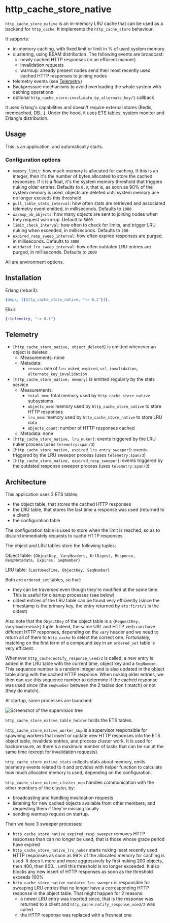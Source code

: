 http_cache_store_native
=====

`http_cache_store_native` is an in-memory LRU cache that can be used as a backend for `http_cache`.
It implements the `http_cache_store` behaviour.

It supports:
- in-memory caching, with fixed limit or limit in % of used system memory
- clustering, using BEAM distribution. The following events are broadcast:
  - newly cached HTTP responses (in an efficient manner)
  - invalidation requests
  - warmup: already present nodes send their most recently used cached HTTP responses to joining nodes
- telemetry events (see [Telemetry](#telemetry))
- Backpressure mechanisms to avoid overloading the whole system with caching operations
- optional `http_cache_store:invalidate_by_alternate_key/1` callback

It uses Erlang's capabilities and doesn't require external stores (Redis, memcached, DB...).
Under the hood, it uses ETS tables, system monitor and Erlang's distribution.

## Usage

This is an application, and automatically starts.

### Configuration options

- `memory_limit`: how much memory is allocated for caching. If this is an integer, then it's the
number of bytes allocated to store the cached responses. If it is a float, it's the system memory
threshold that triggers nuking older entries. Defaults to `0.9`, that is, as soon as 90% of the
system memory is used, objects are deleted until system memory use no longer exceeds this threshold
- `pull_table_stats_interval`: how often stats are retrieved and associated telemetry event emitted,
in milliseconds. Defaults to `1000`
- `warmup_nb_objects`: how many objects are sent to joining nodes when they request warm-up.
Default to `5000`
- `limit_check_interval`: how often to check for limits, and trigger LRU nuking when exceeded, in
milliseconds. Defaults to `200`
- `expired_resp_sweep_interval`: how often expired responses are purged, in milliseconds.
Defaults to `3000`
- `outdated_lru_sweep_interval`: how often outdated LRU entries are purged, in milliseconds.
Defaults to `2000`

All are environment options.

## Installation

Erlang (rebar3):

```erlang
{deps, [{http_cache_store_native, "~> 0.1"}]}.
```

Elixir:

```elixir
{:telemetry, "~> 0.1"}
```

## Telemetry

- `[http_cache_store_native, object_deleted]` is emitted whenever an object is deleted
  - Measurements: none
  - Metadata:
    - `reason`: one of `lru_nuked`, `expired`, `url_invalidation`, `alternate_key_invalidation`
- `[http_cache_store_native, memory]` is emitted regularly by the stats service
  - Measurements:
    - `total_mem`: total memory used by `http_cache_store_native` subsystems
    - `objects_mem`: memory used by `http_cache_store_native` to store HTTP responses
    - `lru_mem`: memory used by `http_cache_store_native` to store LRU data
    - `objects_count`: number of HTTP responses cached
  - Metadata: none
- `[http_cache_store_native, lru_nuker]`: events triggered by the LRU nuker process
(uses `telemetry:span/3`)
- `[http_cache_store_native, expired_lru_entry_sweeper]`: events triggered by the LRU sweeper process
(uses `telemetry:span/3`)
- `[http_cache_store_native, expired_resp_sweeper]`: events triggered by the outdated response
sweeper process (uses `telemetry:span/3`)

## Architecture

This application uses 3 ETS tables:
- the object table, that stores the cached HTTP responses
- the LRU table, that stores the last time a response was used (returned to a client)
- the configuration table

The configuration table is used to store when the limit is reached, so as to discard immediately
requests to cache HTTP responses.

The object and LRU tables store the following tuples:

Object table: `{ObjectKey, VaryHeaders, UrlDigest, Response, RespMetadata, Expires, SeqNumber}`

LRU table: `{LastUsedTime, ObjectKey, SeqNumber}`

Both are `ordered_set` tables, so that:
- they can be traversed even though they're modified at the same time. This is useful for cleanup
processes (see below)
- oldest entries of the LRU table can be found very efficiently (since the timestamp is the primary
key, the entry returned by `ets:first/1` is the oldest)

Also note that the `ObjectKey` of the object table is a `{RequestKey, VaryHeadersHash}` tuple.
Indeed, the same URL and HTTP verb can have different HTTP responses, depending on the `vary` header
and we need to return all of them to `http_cache` to select the correct one. Fortunately, matching
on the first term of a compound key in an `ordered_set` table is very efficient.

Whenever `http_cache:notify_response_used/2` is called, a new entry is added in the LRU table
with the current time, object key and a `SeqNumber`. This sequence number is a random integer and
is also updated in the object table along with the cached HTTP response. When nuking older entries,
we then can use this sequence number to determine if the cached response was used since
(the `SeqNumber` between the 2 tables don't match) or not (they do match).

At startup, some processes are launched:

![Screenshot of the supervision tree](https://github.com/tanguilp/http_cache_store_native/supervision_tree.png)

`http_cache_store_native_table_holder` holds the ETS tables.

`http_cache_store_native_worker_sup` is a supervisor responsible for spawning workers that
insert or update new HTTP responses into the ETS object table, invalidate entries, and process
cluster work. It is used for backpressure, as there's a maximum number of tasks that can be run at
the same time (except for invalidation requests).

`http_cache_store_native_stats` collects stats about memory, emits telemetry events related to
it and provides with helper function to calculate how much allocated memory is used, depending on
the configuration.

`http_cache_store_native_cluster_mon` handles communication with the other members of the cluster,
by:
- broadcasting and handling invalidation requests
- listening for new cached objects available from other members, and requesting them if they're
missing locally
- sending warmup request on startup.

Then we have 3 sweeper processes:
- `http_cache_store_native_expired_resp_sweeper` removes HTTP responses than can no longer be used,
that is those whose grace period have expired
- `http_cache_store_native_lru_nuker` starts nuking least recently used HTTP responses as soon
as 99% of the allocated memory for caching is used. It does it more and more aggressively by first
nuking 200 objects, then 400, then 800... until this threshold is no longer exceeded. It also blocks
any new insert of HTTP responses as soon as the threshold exceeds 100%
- `http_cache_store_native_outdated_lru_sweeper` is responsible for sweeping LRU entries that no
longer have a corresponding HTTP response in the object table. That might happen for 2 reasons:
  - a newer LRU entry was inserted since, that is the response was returned to a client and
  `http_cache:notify_response_used/2` was called
  - the HTTP response was replaced with a freshest one
